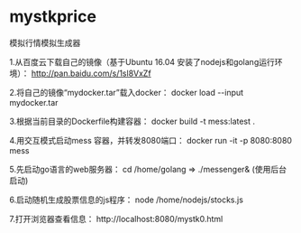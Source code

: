 # mystkprice
模拟行情模拟生成器

1.从百度云下载自己的镜像（基于Ubuntu 16.04 安装了nodejs和golang运行环境）：
http://pan.baidu.com/s/1sl8VxZf

2.将自己的镜像“mydocker.tar”载入docker：
docker load --input mydocker.tar

3.根据当前目录的Dockerfile构建容器：
docker build -t mess:latest .

4.用交互模式启动mess 容器，并转发8080端口：
docker run -it -p 8080:8080 mess

5.先启动go语言的web服务器：
cd /home/golang  => ./messenger&  (使用后台启动)

6.启动随机生成股票信息的js程序：
node /home/nodejs/stocks.js

7.打开浏览器查看信息：
http://localhost:8080/mystk0.html



